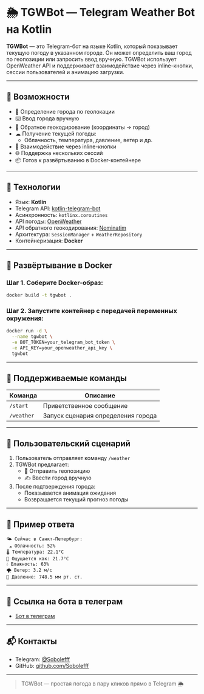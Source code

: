 # 🌦 TGWBot — Telegram Weather Bot на Kotlin

**TGWBot** — это Telegram-бот на языке Kotlin, который показывает текущую погоду в указанном городе. Он может определить ваш город по геопозиции или запросить ввод вручную. TGWBot использует OpenWeather API и поддерживает взаимодействие через inline-кнопки, сессии пользователей и анимацию загрузки.

---

## 🚀 Возможности

- 🔎 Определение города по геолокации
- ⌨️ Ввод города вручную
- 🧠 Обратное геокодирование (координаты → город)
- ☁ Получение текущей погоды:
  - Облачность, температура, давление, ветер и др.
- 💬 Взаимодействие через inline-кнопки
- 🌐 Поддержка нескольких сессий
- 📦 Готов к развёртыванию в Docker-контейнере

---

## 🧠 Технологии

- Язык: **Kotlin**
- Telegram API: [kotlin-telegram-bot](https://github.com/kotlin-telegram-bot/kotlin-telegram-bot)
- Асинхронность: `kotlinx.coroutines`
- API погоды: [OpenWeather](https://openweathermap.org/)
- API обратного геокодирования: [Nominatim](https://nominatim.openstreetmap.org/)
- Архитектура: `SessionManager` + `WeatherRepository`
- Контейнеризация: **Docker**

---

## 🐳 Развёртывание в Docker

### Шаг 1. Соберите Docker-образ:

```bash
docker build -t tgwbot .
```

### Шаг 2. Запустите контейнер с передачей переменных окружения:

```bash
docker run -d \
  --name tgwbot \
  -e BOT_TOKEN=your_telegram_bot_token \
  -e API_KEY=your_openweather_api_key \
  tgwbot
```


---

## 💬 Поддерживаемые команды

| Команда    | Описание                          |
|------------|-----------------------------------|
| `/start`   | Приветственное сообщение           |
| `/weather` | Запуск сценария определения города|

---

## 🧭 Пользовательский сценарий

1. Пользователь отправляет команду `/weather`
2. TGWBot предлагает:
   - 📍 Отправить геопозицию
   - ✍️ Ввести город вручную
3. После подтверждения города:
   - Показывается анимация ожидания
   - Возвращается текущий прогноз погоды

---

## 🧪 Пример ответа

```
🌤 Сейчас в Санкт-Петербург:
 ☁ Облачность: 52%
🌡 Температура: 22.1°C
🙎 Ощущается как: 21.7°C
💧 Влажность: 63%
🌪 Ветер: 3.2 м/с
🧭 Давление: 748.5 мм рт. ст.
```

---

## 🤖 Ссылка на бота в телеграм

- [Бот в телеграм](https://t.me/mrsoboleffweatherbot)

---

## 📬 Контакты

- Telegram: [@Sobolefff](https://t.me/mr_soboleff)
- GitHub: [github.com/Sobolefff](https://github.com/Sobolefff)

---

> TGWBot — простая погода в пару кликов прямо в Telegram 🌦️
